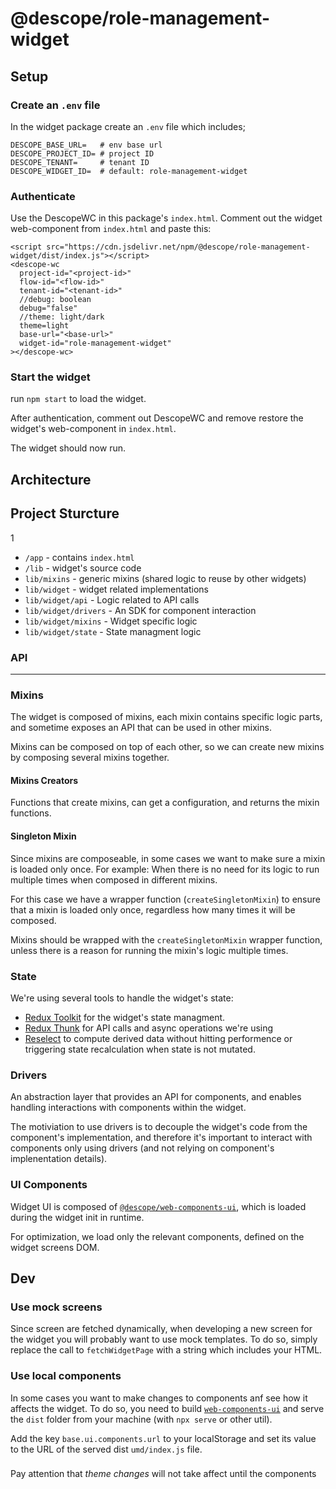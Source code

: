 # @descope/role-management-widget

## Setup

### Create an `.env` file

In the widget package create an `.env` file which includes;

```
DESCOPE_BASE_URL=   # env base url
DESCOPE_PROJECT_ID= # project ID
DESCOPE_TENANT=     # tenant ID
DESCOPE_WIDGET_ID=  # default: role-management-widget
```

### Authenticate

Use the DescopeWC in this package's `index.html`. Comment out the widget web-component from `index.html` and paste this:

```
<script src="https://cdn.jsdelivr.net/npm/@descope/role-management-widget/dist/index.js"></script>
<descope-wc
  project-id="<project-id>"
  flow-id="<flow-id>"
  tenant-id="<tenant-id>"
  //debug: boolean
  debug="false"
  //theme: light/dark
  theme=light
  base-url="<base-url>"
  widget-id="role-management-widget"
></descope-wc>
```

### Start the widget

run `npm start` to load the widget.

After authentication, comment out DescopeWC and remove restore the widget's web-component in `index.html`.

The widget should now run.

## Architecture

## Project Sturcture
1
- `/app` - contains `index.html`
- `/lib` - widget's source code
- `lib/mixins` - generic mixins (shared logic to reuse by other widgets)
- `lib/widget` - widget related implementations
- `lib/widget/api` - Logic related to API calls
- `lib/widget/drivers` - An SDK for component interaction
- `lib/widget/mixins` - Widget specific logic
- `lib/widget/state` - State managment logic

### API

---

### Mixins

The widget is composed of mixins, each mixin contains specific logic parts, and sometime exposes an API that can be used in other mixins.

Mixins can be composed on top of each other, so we can create new mixins by composing several mixins together.

#### Mixins Creators

Functions that create mixins, can get a configuration, and returns the mixin functions.

#### Singleton Mixin

Since mixins are composeable, in some cases we want to make sure a mixin is loaded only once. For example: When there is no need for its logic to run multiple times when composed in different mixins.

For this case we have a wrapper function (`createSingletonMixin`) to ensure that a mixin is loaded only once, regardless how many times it will be composed.

Mixins should be wrapped with the `createSingletonMixin` wrapper function, unless there is a reason for running the mixin's logic multiple times.

### State

We're using several tools to handle the widget's state:

- [Redux Toolkit](https://redux-toolkit.js.org/) for the widget's state managment.
- [Redux Thunk](https://github.com/reduxjs/redux-thunk) for API calls and async operations we're using
- [Reselect](https://github.com/reduxjs/reselect) to compute derived data without hitting performence or triggering state recalculation when state is not mutated.

### Drivers

An abstraction layer that provides an API for components, and enables handling interactions with components within the widget.

The motiviation to use drivers is to decouple the widget's code from the component's implementation, and therefore it's important to interact with components only using drivers (and not relying on component's implenentation details).

### UI Components

Widget UI is composed of [`@descope/web-components-ui`](https://github.com/descope/web-components-ui), which is loaded during the widget init in runtime.

For optimization, we load only the relevant components, defined on the widget screens DOM.

## Dev

### Use mock screens

Since screen are fetched dynamically, when developing a new screen for the widget you will probably want to use mock templates. To do so, simply replace the call to `fetchWidgetPage` with a string which includes your HTML.

### Use local components

In some cases you want to make changes to components anf see how it affects the widget. To do so, you need to build [`web-components-ui`](https://github.com/descope/web-components-ui) and serve the `dist` folder from your machine (with `npx serve` or other util).

Add the key `base.ui.components.url` to your localStorage and set its value to the URL of the served dist `umd/index.js` file.

###

Pay attention that _theme changes_ will not take affect until the components
